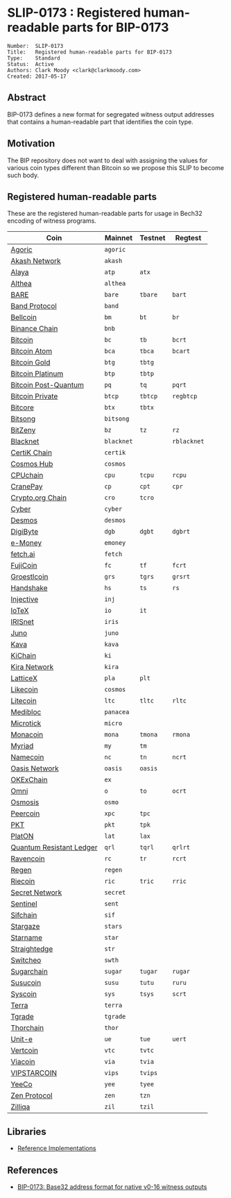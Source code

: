 # SLIP-0173 : Registered human-readable parts for BIP-0173

```
Number:  SLIP-0173
Title:   Registered human-readable parts for BIP-0173
Type:    Standard
Status:  Active
Authors: Clark Moody <clark@clarkmoody.com>
Created: 2017-05-17
```

## Abstract

BIP-0173 defines a new format for segregated witness output addresses that contains a human-readable part that identifies the coin type.

## Motivation

The BIP repository does not want to deal with assigning the values for various coin types different than Bitcoin so we propose this SLIP to become such body.

## Registered human-readable parts

These are the registered human-readable parts for usage in Bech32 encoding of witness programs.

| Coin                                           | Mainnet    | Testnet | Regtest     |
| ---------------------------------------------- | ---------- | ------- | ----------- |
| [Agoric](https://agoric.com/)                  | `agoric`   |         |             |
| [Akash Network](https://akash.network/)        | `akash`    |         |             |
| [Alaya](https://alaya.network/)                | `atp`      | `atx`   |             |
| [Althea](https://althea.net/)                  | `althea`   |         |             |
| [BARE](https://bare.network)                   | `bare`     | `tbare` | `bart`      |
| [Band Protocol](https://bandprotocol.com/)     | `band`     |         |             |
| [Bellcoin](https://bellcoin.web4u.jp/)         | `bm`       | `bt`    | `br`        |
| [Binance Chain](https://docs.binance.org/)     | `bnb`      |         |             |
| [Bitcoin](https://bitcoin.org/)                | `bc`       | `tb`    | `bcrt`      |
| [Bitcoin Atom](https://bitcoinatom.io/)        | `bca`      | `tbca`  | `bcart`     |
| [Bitcoin Gold](https://bitcoingold.org/)       | `btg`      | `tbtg`  |             |
| [Bitcoin Platinum](https://btcplt.org/)        | `btp`      | `tbtp`  |             |
| [Bitcoin Post-Quantum](https://bitcoinpq.org/) | `pq`       | `tq`    | `pqrt`      |
| [Bitcoin Private](https://btcprivate.org/)     | `btcp`     | `tbtcp` | `regbtcp`   |
| [Bitcore](https://bitcore.cc/)                 | `btx`      | `tbtx`  |             |
| [Bitsong](https://bitsong.io/)                 | `bitsong`  |         |             |
| [BitZeny](https://bitzeny.tech/)               | `bz`       | `tz`    | `rz`        |
| [Blacknet](https://blacknet.ninja/)            | `blacknet` |         | `rblacknet` |
| [CertiK Chain](https://www.certik.org/about)   | `certik`   |         |             |
| [Cosmos Hub](https://cosmos.network/)          | `cosmos`   |         |             |
| [CPUchain](https://cpuchain.org)               | `cpu`      | `tcpu`  | `rcpu`      |
| [CranePay](https://cranepay.io/)               | `cp`       | `cpt`   | `cpr`       |
| [Crypto.org Chain](https://crypto.org)         | `cro`      | `tcro`  |             |
| [Cyber](https://cybercongress.ai/)             | `cyber`    |         |             |
| [Desmos](https://www.desmos.network/)          | `desmos`   |         |             |
| [DigiByte](https://www.digibyte.io/)           | `dgb`      | `dgbt`  | `dgbrt`     |
| [e-Money](https://www.e-money.com/)            | `emoney`   |         |             |
| [fetch.ai](https://fetch.ai/)                  | `fetch`    |         |             |
| [FujiCoin](http://www.fujicoin.org/)           | `fc`       | `tf`    | `fcrt`      |
| [Groestlcoin](https://groestlcoin.org/)        | `grs`      | `tgrs`  | `grsrt`     |
| [Handshake](https://handshake.org/)            | `hs`       | `ts`    | `rs`        |
| [Injective](https://injectiveprotocol.com/)    | `inj`      |         |             |
| [IoTeX](https://www.iotex.io/)                 | `io`       | `it`    |             |
| [IRISnet](https://irisnet.org/)                | `iris`     |         |             |
| [Juno](https://junochain.com/)                 | `juno`     |         |             |
| [Kava](https://www.kava.io/)                   | `kava`     |         |             |
| [KiChain](https://foundation.ki/)              | `ki`       |         |             |
| [Kira Network](https://kira.network/)          | `kira`     |         |             |
| [LatticeX](https://latticex.foundation/)       | `pla`      | `plt`   |             |
| [Likecoin](https://like.co/)                   | `cosmos`   |         |             |
| [Litecoin](https://litecoin.org/)              | `ltc`      | `tltc`  | `rltc`      |
| [Medibloc](https://medibloc.com/en/)           | `panacea`  |         |             |
| [Microtick](https://microtick.com/)            | `micro`    |         |             |
| [Monacoin](https://monacoin.org/)              | `mona`     | `tmona` | `rmona`     |
| [Myriad](https://myriadcoin.org/)              | `my`       | `tm`    |             |
| [Namecoin](https://www.namecoin.org/)          | `nc`       | `tn`    | `ncrt`      |
| [Oasis Network](https://oasisprotocol.org/)    | `oasis`    | `oasis` |             |
| [OKExChain](https://www.okex.com/okexchain)    | `ex`       |         |             |
| [Omni](https://www.omnilayer.org)              | `o`        | `to`    | `ocrt`      |
| [Osmosis](https://osmosis.zone)                | `osmo`     |         |             |
| [Peercoin](https://www.peercoin.net)           | `xpc`      | `tpc`   |             |
| [PKT](https://github.com/pkt-cash/pktd)        | `pkt`      | `tpk`   |             |
| [PlatON](https://platon.network/)              | `lat`      | `lax`   |             |
| [Quantum Resistant Ledger](https://theqrl.org) | `qrl`      | `tqrl`  | `qrlrt`     |
| [Ravencoin](https://ravencoin.org/)            | `rc`       | `tr`    | `rcrt`      |
| [Regen](https://www.regen.network/)            | `regen`    |         |             |
| [Riecoin](https://riecoin.dev/)                | `ric`      | `tric`  | `rric`      |
| [Secret Network](https://scrt.network/)        | `secret`   |         |             |
| [Sentinel](https://sentinel.co/)               | `sent`     |         |             |
| [Sifchain](https://sifchain.finance/)          | `sif`      |         |             |
| [Stargaze](https://stargaze.zone/)             | `stars`    |         |             |
| [Starname](https://www.starname.me/)           | `star`     |         |             |
| [Straightedge](http://straighted.ge/)          | `str`      |         |             |
| [Switcheo](https://www.switcheo.com/)          | `swth`     |         |             |
| [Sugarchain](https://sugarchain.org/)          | `sugar`    | `tugar` | `rugar`     |
| [Susucoin](https://www.susukino.com/)          | `susu`     | `tutu`  | `ruru`      |
| [Syscoin](https://syscoin.org/)                | `sys`      | `tsys`  | `scrt`      |
| [Terra](https://terra.money/)                  | `terra`    |         |             |
| [Tgrade](https://tgrade.finance/)              | `tgrade`   |         |             |
| [Thorchain](https://thorchain.org/)            | `thor`     |         |             |
| [Unit-e](https://dtr.org/unit-e/)              | `ue`       | `tue`   | `uert`      |
| [Vertcoin](https://vertcoin.org/)              | `vtc`      | `tvtc`  |             |
| [Viacoin](https://viacoin.org/)                | `via`      | `tvia`  |             |
| [VIPSTARCOIN](https://www.vipstarcoin.jp/)     | `vips`     | `tvips` |             |
| [YeeCo](https://www.yeeco.io/)                 | `yee`      | `tyee`  |             |
| [Zen Protocol](https://zenprotocol.com/)       | `zen`      | `tzn`   |             |
| [Zilliqa](https://zilliqa.com/)                | `zil`      | `tzil`  |             |

## Libraries

* [Reference Implementations](https://github.com/sipa/bech32/tree/master/ref)

## References

* [BIP-0173: Base32 address format for native v0-16 witness outputs](https://github.com/bitcoin/bips/blob/master/bip-0173.mediawiki)
